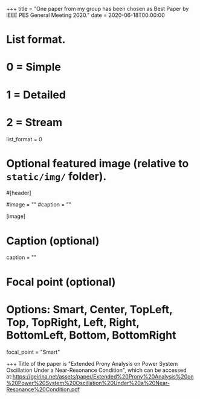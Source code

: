 +++
title = "One paper from my group has been chosen as Best Paper by IEEE PES General Meeting 2020."
date = 2020-06-18T00:00:00

# List format.
#   0 = Simple
#   1 = Detailed
#   2 = Stream
list_format = 0

# Optional featured image (relative to `static/img/` folder).
#[header]

#image = ""
#caption = ""

[image]
  # Caption (optional)
  caption = ""
  
  # Focal point (optional)
  # Options: Smart, Center, TopLeft, Top, TopRight, Left, Right, BottomLeft, Bottom, BottomRight
  focal_point = "Smart"

+++
Title of the paper is "Extended Prony Analysis on Power System Oscillation Under a Near-Resonance Condition", which can be accessed at:https://geirina.net/assets/paper/Extended%20Prony%20Analysis%20on%20Power%20System%20Oscillation%20Under%20a%20Near-Resonance%20Condition.pdf
